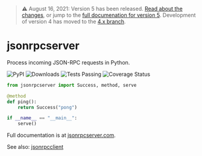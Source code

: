 > :warning: August 16, 2021: Version 5 has been released. [Read about the
> changes](https://blog.explodinglabs.com/jsonrpcserver-5-changes), or jump to
> the [full documenation for version
> 5](https://www.jsonrpcserver.com/en/stable/). Development of version 4 has
> moved to the [4.x
> branch](https://github.com/explodinglabs/jsonrpcserver/tree/4.x).

# jsonrpcserver

Process incoming JSON-RPC requests in Python.

![PyPI](https://img.shields.io/pypi/v/jsonrpcserver.svg)
![Downloads](https://pepy.tech/badge/jsonrpcserver/week)
![Tests Passing](https://github.com/explodinglabs/jsonrpcserver/actions/workflows/checks.yml/badge.svg)
![Coverage Status](https://coveralls.io/repos/github/explodinglabs/jsonrpcserver/badge.svg?branch=master)

```python
from jsonrpcserver import Success, method, serve

@method
def ping():
    return Success("pong")

if __name__ == "__main__":
    serve()
```

Full documentation is at [jsonrpcserver.com](https://www.jsonrpcserver.com/).

See also: [jsonrpcclient](https://www.jsonrpcclient.com/)
